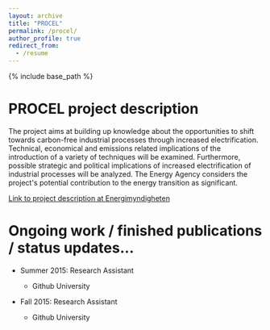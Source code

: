 ```yaml
---
layout: archive
title: "PROCEL"
permalink: /procel/
author_profile: true
redirect_from:
  - /resume
---
```


{% include base_path %}

PROCEL project description
======
The project aims at building up knowledge about the opportunities to shift towards carbon-free industrial processes through increased electrification. Technical, economical and emissions related implications of the introduction of a variety of techniques will be examined. Furthermore, possible strategic and political implications of increased electrification of industrial processes will be analyzed. The Energy Agency considers the project's potential contribution to the energy transition as significant.

[Link to project description at Energimyndigheten](http://www.energimyndigheten.se/forskning-och-innovation/projektdatabas/sokresultat/?projectid=23530)



Ongoing work / finished publications / status updates...
======
* Summer 2015: Research Assistant
  * Github University

* Fall 2015: Research Assistant
  * Github University
